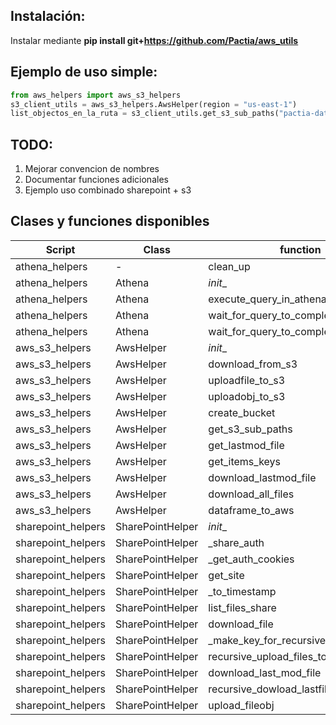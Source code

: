 ## Instalación: 

Instalar mediante  **pip install git+https://github.com/Pactia/aws_utils**


## Ejemplo de uso simple: 

```python
from aws_helpers import aws_s3_helpers
s3_client_utils = aws_s3_helpers.AwsHelper(region = "us-east-1")
list_objectos_en_la_ruta = s3_client_utils.get_s3_sub_paths("pactia-datalake-in", "variables_externas/")
```

## TODO: 
1. Mejorar convencion de nombres 
2. Documentar funciones adicionales 
3. Ejemplo uso combinado sharepoint + s3

## Clases y funciones disponibles
| Script             | Class            | function                             |
|--------------------|------------------|--------------------------------------|
| athena_helpers     | -                | clean_up                             |
| athena_helpers     | Athena           | _init__                              |
| athena_helpers     | Athena           | execute_query_in_athena              |
| athena_helpers     | Athena           | wait_for_query_to_complete           |
| athena_helpers     | Athena           | wait_for_query_to_complete           |
| aws_s3_helpers     | AwsHelper        | _init__                              |
| aws_s3_helpers     | AwsHelper        | download_from_s3                     |
| aws_s3_helpers     | AwsHelper        | uploadfile_to_s3                     |
| aws_s3_helpers     | AwsHelper        | uploadobj_to_s3                      |
| aws_s3_helpers     | AwsHelper        | create_bucket                        |
| aws_s3_helpers     | AwsHelper        | get_s3_sub_paths                     |
| aws_s3_helpers     | AwsHelper        | get_lastmod_file                     |
| aws_s3_helpers     | AwsHelper        | get_items_keys                       |
| aws_s3_helpers     | AwsHelper        | download_lastmod_file                |
| aws_s3_helpers     | AwsHelper        | download_all_files                   |
| aws_s3_helpers     | AwsHelper        | dataframe_to_aws                     |
| sharepoint_helpers | SharePointHelper | _init__                              |
| sharepoint_helpers | SharePointHelper | _share_auth                          |
| sharepoint_helpers | SharePointHelper | _get_auth_cookies                    |
| sharepoint_helpers | SharePointHelper | get_site                             |
| sharepoint_helpers | SharePointHelper | _to_timestamp                        |
| sharepoint_helpers | SharePointHelper | list_files_share                     |
| sharepoint_helpers | SharePointHelper | download_file                        |
| sharepoint_helpers | SharePointHelper | _make_key_for_recursive_upload_to_s3 |
| sharepoint_helpers | SharePointHelper | recursive_upload_files_to_s3         |
| sharepoint_helpers | SharePointHelper | download_last_mod_file               |
| sharepoint_helpers | SharePointHelper | recursive_dowload_lastfile           |
| sharepoint_helpers | SharePointHelper | upload_fileobj                       |
